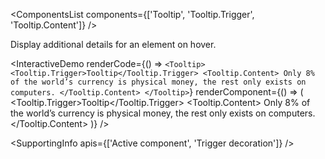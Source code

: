 <ComponentsList
  components={['Tooltip', 'Tooltip.Trigger', 'Tooltip.Content']}
/>

Display additional details for an element on hover.

<InteractiveDemo
  renderCode={() => `<Tooltip>
  <Tooltip.Trigger>Tooltip</Tooltip.Trigger>
  <Tooltip.Content>
    Only 8% of the world’s currency is physical money, the rest only exists
    on computers.
  </Tooltip.Content>
</Tooltip>`}
  renderComponent={() => (
    <Tooltip>
      <Tooltip.Trigger>Tooltip</Tooltip.Trigger>
      <Tooltip.Content>
        Only 8% of the world’s currency is physical money, the rest only exists
        on computers.
      </Tooltip.Content>
    </Tooltip>
  )}
/>

<SupportingInfo apis={['Active component', 'Trigger decoration']} />

<PropsTabs activeComponent />
